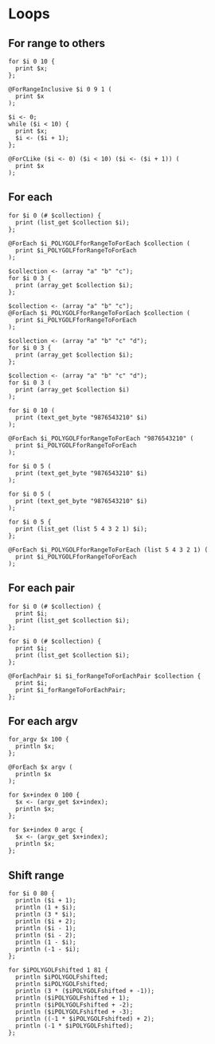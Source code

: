 # Loops

## For range to others

```polygolf
for $i 0 10 {
  print $x;
};
```

```polygolf loops.forRangeToForRangeInclusive
@ForRangeInclusive $i 0 9 1 (
  print $x
);
```

```polygolf loops.forRangeToWhile
$i <- 0;
while ($i < 10) {
  print $x;
  $i <- ($i + 1);
};
```

```polygolf loops.forRangeToForCLike
@ForCLike ($i <- 0) ($i < 10) ($i <- ($i + 1)) (
  print $x
);
```

## For each

```polygolf
for $i 0 (# $collection) {
  print (list_get $collection $i);
};
```

```polygolf loops.forRangeToForEach("list_get")
@ForEach $i_POLYGOLFforRangeToForEach $collection (
  print $i_POLYGOLFforRangeToForEach
);
```

```polygolf
$collection <- (array "a" "b" "c");
for $i 0 3 {
  print (array_get $collection $i);
};
```

```polygolf loops.forRangeToForEach("array_get")
$collection <- (array "a" "b" "c");
@ForEach $i_POLYGOLFforRangeToForEach $collection (
  print $i_POLYGOLFforRangeToForEach
);
```

```polygolf
$collection <- (array "a" "b" "c" "d");
for $i 0 3 {
  print (array_get $collection $i);
};
```

```polygolf loops.forRangeToForEach("array_get")
$collection <- (array "a" "b" "c" "d");
for $i 0 3 (
  print (array_get $collection $i)
);
```

```polygolf
for $i 0 10 (
  print (text_get_byte "9876543210" $i)
);
```

```polygolf loops.forRangeToForEach("text_get_byte")
@ForEach $i_POLYGOLFforRangeToForEach "9876543210" (
  print $i_POLYGOLFforRangeToForEach
);
```

```polygolf
for $i 0 5 (
  print (text_get_byte "9876543210" $i)
);
```

```polygolf loops.forRangeToForEach("text_get_byte")
for $i 0 5 (
  print (text_get_byte "9876543210" $i)
);
```

```polygolf
for $i 0 5 {
  print (list_get (list 5 4 3 2 1) $i);
};
```

```polygolf loops.forRangeToForEach("list_get")
@ForEach $i_POLYGOLFforRangeToForEach (list 5 4 3 2 1) (
  print $i_POLYGOLFforRangeToForEach
);
```

## For each pair

```polygolf
for $i 0 (# $collection) {
  print $i;
  print (list_get $collection $i);
};
```

```polygolf loops.forRangeToForEach("list_get")
for $i 0 (# $collection) {
  print $i;
  print (list_get $collection $i);
};
```

```polygolf loops.forRangeToForEachPair
@ForEachPair $i $i_forRangeToForEachPair $collection {
  print $i;
  print $i_forRangeToForEachPair;
};
```

## For each argv

```polygolf
for_argv $x 100 {
  println $x;
};
```

```polygolf loops.forArgvToForEach
@ForEach $x argv (
  println $x
);
```

```polygolf loops.forArgvToForRange()
for $x+index 0 100 {
  $x <- (argv_get $x+index);
  println $x;
};
```

```polygolf loops.forArgvToForRange(false)
for $x+index 0 argc {
  $x <- (argv_get $x+index);
  println $x;
};
```

## Shift range

```polygolf
for $i 0 80 {
  println ($i + 1);
  println (1 + $i);
  println (3 * $i);
  println ($i + 2);
  println ($i - 1);
  println ($i - 2);
  println (1 - $i);
  println (-1 - $i);
};
```

```polygolf loops.shiftRangeOneUp
for $iPOLYGOLFshifted 1 81 {
  println $iPOLYGOLFshifted;
  println $iPOLYGOLFshifted;
  println (3 * ($iPOLYGOLFshifted + -1));
  println ($iPOLYGOLFshifted + 1);
  println ($iPOLYGOLFshifted + -2);
  println ($iPOLYGOLFshifted + -3);
  println ((-1 * $iPOLYGOLFshifted) + 2);
  println (-1 * $iPOLYGOLFshifted);
};
```

